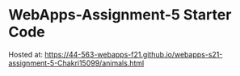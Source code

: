# WebApps-Assignment-5 Starter Code
Hosted at: https://44-563-webapps-f21.github.io/webapps-s21-assignment-5-Chakri15099/animals.html
